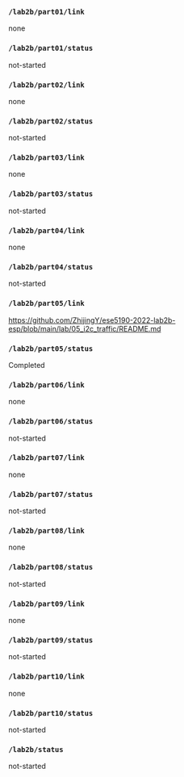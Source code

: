 ### `/lab2b/part01/link`
none
### `/lab2b/part01/status`
not-started
### `/lab2b/part02/link`
none
### `/lab2b/part02/status`
not-started
### `/lab2b/part03/link`
none
### `/lab2b/part03/status`
not-started
### `/lab2b/part04/link`
none
### `/lab2b/part04/status`
not-started
### `/lab2b/part05/link`
https://github.com/ZhijingY/ese5190-2022-lab2b-esp/blob/main/lab/05_i2c_traffic/README.md
### `/lab2b/part05/status`
Completed
### `/lab2b/part06/link`
none
### `/lab2b/part06/status`
not-started
### `/lab2b/part07/link`
none
### `/lab2b/part07/status`
not-started
### `/lab2b/part08/link`
none
### `/lab2b/part08/status`
not-started
### `/lab2b/part09/link`
none
### `/lab2b/part09/status`
not-started
### `/lab2b/part10/link`
none
### `/lab2b/part10/status`
not-started
### `/lab2b/status`
not-started
